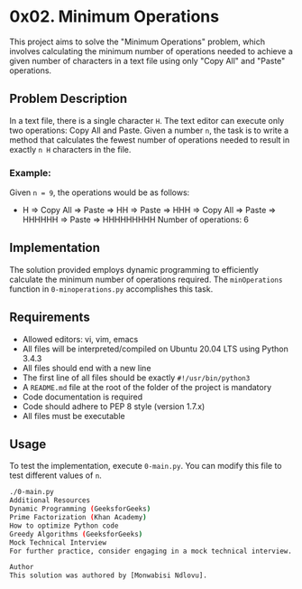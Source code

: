 # 0x02. Minimum Operations

This project aims to solve the "Minimum Operations" problem, which involves calculating the minimum number of operations needed to achieve a given number of characters in a text file using only "Copy All" and "Paste" operations.

## Problem Description

In a text file, there is a single character `H`. The text editor can execute only two operations: Copy All and Paste. Given a number `n`, the task is to write a method that calculates the fewest number of operations needed to result in exactly `n H` characters in the file.

### Example:

Given `n = 9`, the operations would be as follows:
- H => Copy All => Paste => HH => Paste => HHH => Copy All => Paste => HHHHHH => Paste => HHHHHHHHH
Number of operations: 6

## Implementation

The solution provided employs dynamic programming to efficiently calculate the minimum number of operations required. The `minOperations` function in `0-minoperations.py` accomplishes this task.

## Requirements

- Allowed editors: vi, vim, emacs
- All files will be interpreted/compiled on Ubuntu 20.04 LTS using Python 3.4.3
- All files should end with a new line
- The first line of all files should be exactly `#!/usr/bin/python3`
- A `README.md` file at the root of the folder of the project is mandatory
- Code documentation is required
- Code should adhere to PEP 8 style (version 1.7.x)
- All files must be executable

## Usage

To test the implementation, execute `0-main.py`. You can modify this file to test different values of `n`.

```bash
./0-main.py
Additional Resources
Dynamic Programming (GeeksforGeeks)
Prime Factorization (Khan Academy)
How to optimize Python code
Greedy Algorithms (GeeksforGeeks)
Mock Technical Interview
For further practice, consider engaging in a mock technical interview.

Author
This solution was authored by [Monwabisi Ndlovu].
